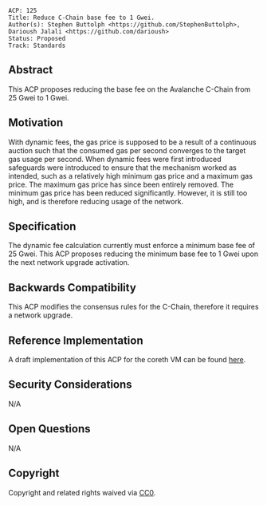```text
ACP: 125
Title: Reduce C-Chain base fee to 1 Gwei.
Author(s): Stephen Buttolph <https://github.com/StephenButtolph>, Darioush Jalali <https://github.com/darioush>
Status: Proposed
Track: Standards
```

## Abstract

This ACP proposes reducing the base fee on the Avalanche C-Chain from 25 Gwei to 1 Gwei.

## Motivation

With dynamic fees, the gas price is supposed to be a result of a continuous auction such that the consumed gas per second converges to the target gas usage per second.
When dynamic fees were first introduced safeguards were introduced to ensure that the mechanism worked as intended, such as a relatively high minimum gas price and a maximum gas price.
The maximum gas price has since been entirely removed. The minimum gas price has been reduced significantly. However, it is still too high, and is therefore reducing usage of the network.

## Specification

The dynamic fee calculation currently must enforce a minimum base fee of 25 Gwei.
This ACP proposes reducing the minimum base fee to 1 Gwei upon the next network upgrade activation.

## Backwards Compatibility

This ACP modifies the consensus rules for the C-Chain, therefore it requires a network upgrade.

## Reference Implementation

A draft implementation of this ACP for the coreth VM can be found [here](https://github.com/ava-labs/coreth/pull/604/files).

## Security Considerations

N/A

## Open Questions

N/A

## Copyright

Copyright and related rights waived via [CC0](https://creativecommons.org/publicdomain/zero/1.0/).
